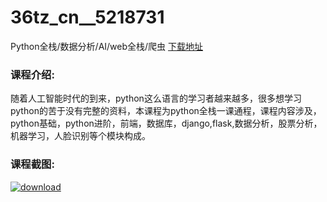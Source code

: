 # 36tz_cn__5218731
Python全栈/数据分析/AI/web全栈/爬虫
[下载地址](http://www.36tz.cn/article/5218731 "下载地址")
### 课程介绍:
随着人工智能时代的到来，python这么语言的学习者越来越多，很多想学习python的苦于没有完整的资料，本课程为python全栈一课通程，课程内容涉及，python基础，python进阶，前端，数据库，django,flask,数据分析，股票分析，机器学习，人脸识别等个模块构成。

### 课程截图:
[![download](http://36tz.cn/muke_img/2021_02_2-105.png "下载地址")](http://www.36tz.cn "下载地址")
